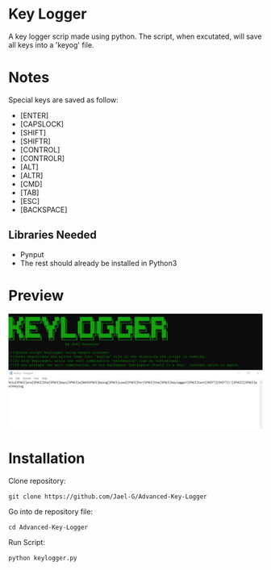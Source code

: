 # Key Logger

A key logger scrip made using python. The script, when excutated, will save all keys into a 'keyog' file.

# Notes
Special keys are saved as follow:

- [ENTER]
- [CAPSLOCK]
- [SHIFT]
- [SHIFTR]
- [CONTROL]
- [CONTROLR]
- [ALT]
- [ALTR]
- [CMD]
- [TAB]
- [ESC]
- [BACKSPACE]

## Libraries Needed

- Pynput
- The rest should already be installed in Python3

# Preview

![Alt Text](https://github.com/Jael-G/Advanced-Key-Logger/blob/main/Preview.PNG)

# Installation

Clone repository:
```
git clone https://github.com/Jael-G/Advanced-Key-Logger
```

Go into de repository file:
```
cd Advanced-Key-Logger
```

Run Script:
```
python keylogger.py
```
